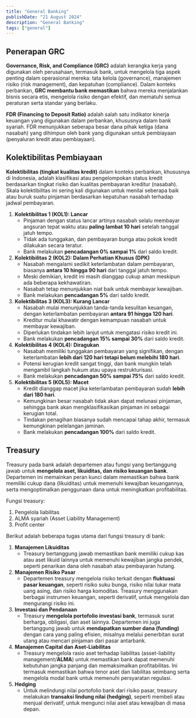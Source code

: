 ```yaml
---
title: "General Banking"
publishDate: "21 August 2024"
description: "General Banking"
tags: ["general"]
---
```


## Penerapan GRC

**Governance, Risk, and Compliance (GRC)** adalah kerangka kerja yang digunakan oleh perusahaan, termasuk bank, untuk mengelola tiga aspek penting dalam operasional mereka: tata kelola (governance), manajemen risiko (risk management), dan kepatuhan (compliance). Dalam konteks perbankan, **GRC membantu bank memastikan** bahwa mereka menjalankan bisnis secara etis, mengelola risiko dengan efektif, dan mematuhi semua peraturan serta standar yang berlaku.

**FDR (Financing to Deposit Ratio)** adalah salah satu indikator kinerja keuangan yang digunakan dalam perbankan, khususnya dalam bank syariah. FDR menunjukkan seberapa besar dana pihak ketiga (dana nasabah) yang dihimpun oleh bank yang digunakan untuk pembiayaan (penyaluran kredit atau pembiayaan).

## Kolektibilitas Pembiayaan

**Kolektibilitas (tingkat kualitas kredit)** dalam konteks perbankan, khususnya di Indonesia, adalah klasifikasi atau pengelompokan status kredit berdasarkan tingkat risiko dan kualitas pembayaran kreditur (nasabah). Skala kolektibilitas ini sering kali digunakan untuk menilai seberapa baik atau buruk suatu pinjaman berdasarkan kepatuhan nasabah terhadap jadwal pembayaran.

1. **Kolektibilitas 1 (KOL1): Lancar**
   - Pinjaman dengan status lancar artinya nasabah selalu membayar angsuran tepat waktu atau **paling lambat 10 hari** setelah tanggal jatuh tempo.
   - Tidak ada tunggakan, dan pembayaran bunga atau pokok kredit dilakukan secara teratur.
   - Bank melakukan **pencadangan 0% sampai 1%** dari saldo kredit.
2. **Kolektibilitas 2 (KOL2): Dalam Perhatian Khusus (DPK)**
   - Nasabah mengalami sedikit keterlambatan dalam pembayaran, biasanya **antara 10 hingga 90 hari** dari tanggal jatuh tempo.
   - Meski demikian, kredit ini masih dianggap cukup aman meskipun ada beberapa kekhawatiran.
   - Nasabah tetap menunjukkan niat baik untuk membayar kewajiban.
   - Bank melakukan **pencadangan 5%** dari saldo kredit.
3. **Kolektibilitas 3 (KOL3): Kurang Lancar**
   - Nasabah mulai menunjukkan tanda-tanda kesulitan keuangan, dengan keterlambatan pembayaran **antara 91 hingga 120 hari**.
   - Kreditur mulai khawatir dengan kemampuan nasabah untuk membayar kewajiban.
   - Diperlukan tindakan lebih lanjut untuk mengatasi risiko kredit ini.
   - Bank melakukan **pencadangan 15% sampai 30%** dari saldo kredit.
4. **Kolektibilitas 4 (KOL4): Diragukan**
   - Nasabah memiliki tunggakan pembayaran yang signifikan, dengan keterlambatan **lebih dari 120 hari tetapi belum melebihi 180 hari**.
   - Potensi kerugian kredit sangat tinggi, dan bank mungkin telah mengambil langkah hukum atau upaya restrukturisasi.
   - Bank melakukan **pencadangan 50% sampai 75%** dari saldo kredit.
5. **Kolektibilitas 5 (KOL5): Macet**
   - Kredit dianggap macet jika keterlambatan pembayaran sudah **lebih dari 180 hari**.
   - Kemungkinan besar nasabah tidak akan dapat melunasi pinjaman, sehingga bank akan mengklasifikasikan pinjaman ini sebagai kerugian total.
   - Tindakan penagihan biasanya sudah mencapai tahap akhir, termasuk kemungkinan pelelangan jaminan.
   - Bank melakukan **pencadangan 100%** dari saldo kredit.

## Treasury

Treasury pada bank adalah departemen atau fungsi yang bertanggung jawab untuk **mengelola aset, likuiditas, dan risiko keuangan bank**. Departemen ini memainkan peran kunci dalam memastikan bahwa bank memiliki cukup dana (likuiditas) untuk memenuhi kewajiban keuangannya, serta mengoptimalkan penggunaan dana untuk meningkatkan profitabilitas.

Fungsi treasury:

1. Pengelola liabilitas
2. ALMA syariah (Asset Liability Management)
3. Profit center

Berikut adalah beberapa tugas utama dari fungsi treasury di bank:

1. **Manajemen Likuiditas**
   - Treasury bertanggung jawab memastikan bank memiliki cukup kas atau aset likuid lainnya untuk memenuhi kewajiban jangka pendek, seperti penarikan dana oleh nasabah atau pembayaran hutang.
2. **Manajemen Risiko Pasar**
   - Departemen treasury mengelola risiko terkait dengan **fluktuasi pasar keuangan**, seperti risiko suku bunga, risiko nilai tukar mata uang asing, dan risiko harga komoditas. Treasury menggunakan berbagai instrumen keuangan, seperti derivatif, untuk mengelola dan mengurangi risiko ini.
3. **Investasi dan Pendanaan**
   - Treasury **mengelola portofolio investasi bank**, termasuk surat berharga, obligasi, dan aset lainnya. Departemen ini juga bertanggung jawab untuk **mendapatkan sumber dana (funding)** dengan cara yang paling efisien, misalnya melalui penerbitan surat utang atau mencari pinjaman dari pasar antarbank.
4. **Manajemen Capital dan Aset-Liabilitas**
   - Treasury mengelola rasio aset terhadap liabilitas (asset-liability management/**ALMA**) untuk memastikan bank dapat memenuhi kebutuhan jangka panjang dan memaksimalkan profitabilitas. Ini termasuk memastikan bahwa tenor aset dan liabilitas seimbang serta mengelola modal bank untuk memenuhi persyaratan regulasi.
5. **Hedging**
   - Untuk melindungi nilai portofolio bank dari risiko pasar, treasury melakukan **transaksi lindung nilai (hedging)**, seperti membeli atau menjual derivatif, untuk mengunci nilai aset atau kewajiban di masa depan.    